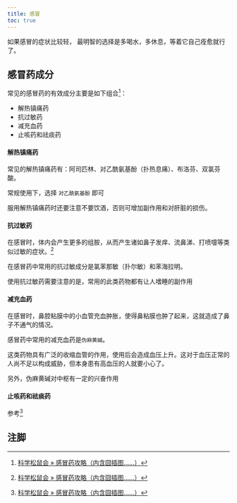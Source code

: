 ```yaml
---
title: 感冒
toc: true
---
```


如果感冒的症状比较轻， 最明智的选择是多喝水，多休息，等着它自己痊愈就行了。

## 感冒药成分

常见的感冒药的有效成分主要是如下组合[^1]：

* 解热镇痛药
* 抗过敏药
* 减充血药
* 止咳药和祛痰药


#### 解热镇痛药

常见的解热镇痛药有：阿司匹林、对乙酰氨基酚（扑热息痛）、布洛芬、双氯芬酸。

常规使用下，选择 `对乙酰氨基酚` 即可

服用解热镇痛药时还要注意不要饮酒，否则可增加副作用和对肝脏的损伤。

#### 抗过敏药

在感冒时，体内会产生更多的组胺，从而产生诸如鼻子发痒、流鼻涕、打喷嚏等类似过敏的症状。[^1]

在感冒药中常用的抗过敏成分是氯苯那敏（扑尔敏）和苯海拉明。

使用抗过敏药需要注意的是，常用的此类药物都有让人嗜睡的副作用

#### 减充血药

在感冒时，鼻腔粘膜中的小血管充血肿胀，使得鼻粘膜也肿了起来，这就造成了鼻子不通气的情况。

感冒药中常用的减充血药是`伪麻黄碱`。

这类药物具有广泛的收缩血管的作用，使用后会造成血压上升。这对于血压正常的人尚不足以构成威胁，但本身患有高血压的人就要小心了。

另外，伪麻黄碱对中枢有一定的兴奋作用

#### 止咳药和祛痰药

参考[^1]


## 注脚

[^1]: [科学松鼠会 » 感冒药攻略（内含囧插图……）](http://songshuhui.net/archives/23219)